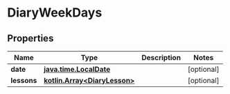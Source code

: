 # DiaryWeekDays

## Properties
Name | Type | Description | Notes
------------ | ------------- | ------------- | -------------
**date** | [**java.time.LocalDate**](java.time.LocalDate.md) |  |  [optional]
**lessons** | [**kotlin.Array&lt;DiaryLesson&gt;**](DiaryLesson.md) |  |  [optional]
